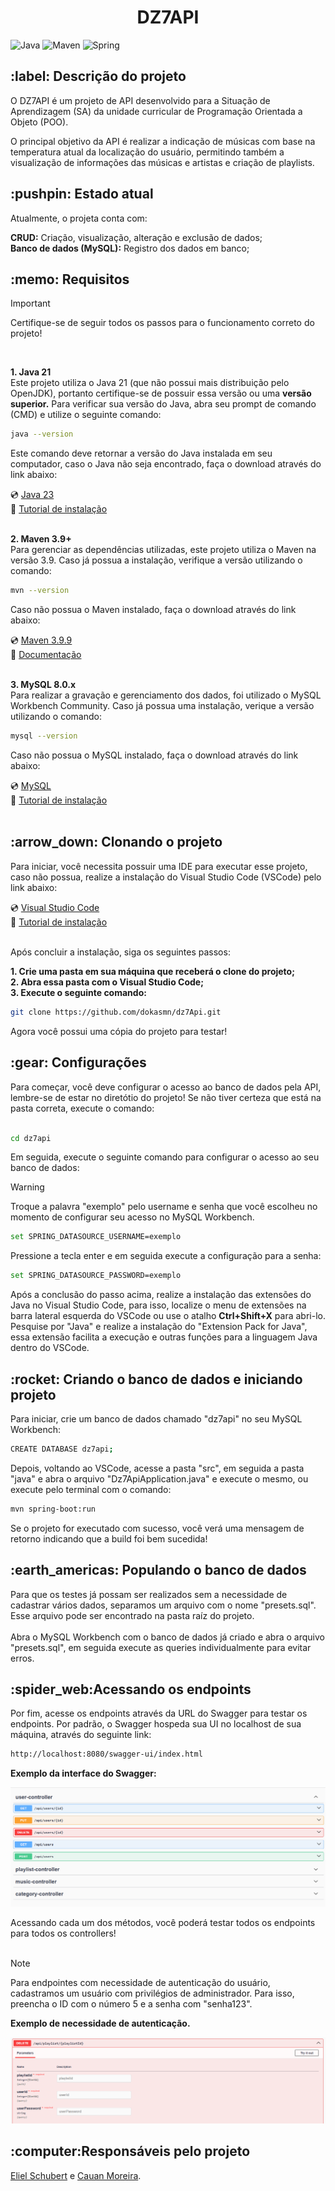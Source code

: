 <h1 align="center"> DZ7API </h1>

![Java](https://img.shields.io/badge/java-21%2B-orange)
![Maven](https://img.shields.io/badge/maven-3.9%2B-blue)
![Spring](https://img.shields.io/badge/spring--boot-3.3.4-brightgreen)

<h2>:label: Descrição do projeto</h2>

O DZ7API é um projeto de API desenvolvido para a Situação de Aprendizagem (SA) da unidade curricular de Programação Orientada a Objeto (POO).

O principal objetivo da API é realizar a indicação de músicas com base na temperatura atual da localização do usuário, permitindo também a visualização de informações das músicas e artistas e criação de playlists.

<h2>:pushpin: Estado atual</h2>

Atualmente, o projeta conta com:

**CRUD:** Criação, visualização, alteração e exclusão de dados;<br>
**Banco de dados (MySQL):** Registro dos dados em banco; 

<h2>:memo: Requisitos</h2>

> [!IMPORTANT]
> Certifique-se de seguir todos os passos para o funcionamento correto do projeto!
<br>

**1. Java 21** <br>
Este projeto utiliza o Java 21 (que não possui mais distribuição pelo OpenJDK), portanto certifique-se de possuir essa versão ou uma **versão superior.**
Para verificar sua versão do Java, abra seu prompt de comando (CMD) e utilize o seguinte comando:

```bash
java --version
```

Este comando deve retornar a versão do Java instalada em seu computador, caso o Java não seja encontrado, faça o download através do link abaixo:

:cd: [Java 23](https://jdk.java.net/23/) <br>
:memo: [Tutorial de instalação](https://www.devmedia.com.br/instalacao-e-configuracao-do-pacote-java-jdk/23749)<br><br>

**2. Maven 3.9+**<br>
Para gerenciar as dependências utilizadas, este projeto utiliza o Maven na versão 3.9. Caso já possua a instalação, verifique a versão utilizando o comando:

```bash
mvn --version
```

Caso não possua o Maven instalado, faça o download através do link abaixo:

:cd: [Maven 3.9.9](https://maven.apache.org/download.cgi) <br>
:memo: [Documentação](https://maven.apache.org/install.html)<br><br>

**3. MySQL 8.0.x**<br>
Para realizar a gravação e gerenciamento dos dados, foi utilizado o MySQL Workbench Community. Caso já possua uma instalação, verique a versão utilizando o comando:

```bash
mysql --version
```

Caso não possua o MySQL instalado, faça o download através do link abaixo:

:cd: [MySQL](https://www.mysql.com/downloads/)<br>
:memo: [Tutorial de instalação](https://www.alura.com.br/artigos/mysql-do-download-e-instalacao-ate-sua-primeira-tabela)<br><br>

<h2>:arrow_down: Clonando o projeto</h2>

Para iniciar, você necessita possuir uma IDE para executar esse projeto, caso não possua, realize a instalação do Visual Studio Code (VSCode) pelo link abaixo:

:cd: [Visual Studio Code](https://code.visualstudio.com/Download)<br>
:memo: [Tutorial de instalação](https://www.devmedia.com.br/guia-completo-do-visual-studio-code/43827)<br><br>

Após concluir a instalação, siga os seguintes passos:

**1. Crie uma pasta em sua máquina que receberá o clone do projeto;**<br>
**2. Abra essa pasta com o Visual Studio Code;**<br>
**3. Execute o seguinte comando:**<br>

```bash
git clone https://github.com/dokasmn/dz7Api.git
```

Agora você possui uma cópia do projeto para testar! <br>

<h2>:gear: Configurações</h2>
Para começar, você deve configurar o acesso ao banco de dados pela API, lembre-se de estar no diretótio do projeto! Se não tiver certeza que está na pasta correta, execute o comando:
<br><br>

```bash
cd dz7api
```

Em seguida, execute o seguinte comando para configurar o acesso ao seu banco de dados:<BR>

>[!WARNING]
>Troque a palavra "exemplo" pelo username e senha que você escolheu no momento de configurar seu acesso no MySQL Workbench.

```bash
set SPRING_DATASOURCE_USERNAME=exemplo
```

Pressione a tecla enter e em seguida execute a configuração para a senha:

```bash
set SPRING_DATASOURCE_PASSWORD=exemplo
```

Após a conclusão do passo acima, realize a instalação das extensões do Java no Visual Studio Code, para isso, localize o menu de extensões na barra lateral esquerda do VSCode ou use o atalho **Ctrl+Shift+X** para abri-lo.
Pesquise por "Java" e realize a instalação do "Extension Pack for Java", essa extensão facilita a execução e outras funções para a linguagem Java dentro do VSCode.

<h2>:rocket: Criando o banco de dados e iniciando projeto </h2>

Para iniciar, crie um banco de dados chamado "dz7api" no seu MySQL Workbench:

```bash
CREATE DATABASE dz7api;
```

Depois, voltando ao VSCode, acesse a pasta "src", em seguida a pasta "java" e abra o arquivo "Dz7ApiApplication.java" e execute o mesmo, ou execute pelo terminal com o comando:

```bash
mvn spring-boot:run
```

Se o projeto for executado com sucesso, você verá uma mensagem de retorno indicando que a build foi bem sucedida!

<h2>:earth_americas: Populando o banco de dados</h2>

Para que os testes já possam ser realizados sem a necessidade de cadastrar vários dados, separamos um arquivo com o nome "presets.sql". Esse arquivo pode ser encontrado na pasta raíz do projeto.<br><br>
Abra o MySQL Workbench com o banco de dados já criado e abra o arquivo "presets.sql", em seguida execute as queries individualmente para evitar erros.

<h2>:spider_web:Acessando os endpoints</h2>

Por fim, acesse os endpoints através da URL do Swagger para testar os endpoints. Por padrão, o Swagger hospeda sua UI no localhost de sua máquina, através do seguinte link:

```bash
http://localhost:8080/swagger-ui/index.html
```

**Exemplo da interface do Swagger:**

![Swagger](img/swagger.png)<br>

Acessando cada um dos métodos, você poderá testar todos os endpoints para todos os controllers! <br><br>

> [!NOTE]  
> Para endpointes com necessidade de autenticação do usuário, cadastramos um usuário com privilégios de administrador.
> Para isso, preencha o ID com o número 5 e a senha com "senha123".

**Exemplo de necessidade de autenticação.**

![Swagger](img/userauth.png)<br>

<h2>:computer:Responsáveis pelo projeto</h2>

[Eliel Schubert](https://github.com/elielschubert/) e [Cauan Moreira](https://github.com/dokasmn/).














